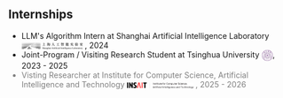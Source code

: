 <!-- ## Internships -->
<h2 id="internships">
  Internships
</h2>
<ul style="margin:0 0 5px;">
  <li>LLM's Algorithm Intern at Shanghai Artificial Intelligence Laboratory <img class="mini-img"  src="images/pjlab-logo.png" style="vertical-align: middle;" alt="Logo" width="110"> , 2024</li>
  <li>Joint-Program / Visiting Research Student at Tsinghua University <img class="mini-img"  src="images/tsinghua-logo.png" style="vertical-align: middle;" alt="Logo" width="20">, 2023 - 2025</li>
  <li style="color: gray;">Visting Researcher at Institute for Computer Science, Artificial Intelligence and Technology <img class="mini-img"  src="images/insait-logo.png" style="vertical-align: middle;" alt="Logo" width="120"> , 2025 - 2026</li>
</ul>
